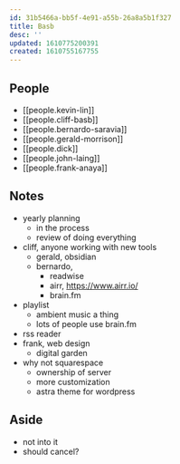 ```yaml
---
id: 31b5466a-bb5f-4e91-a55b-26a8a5b1f327
title: Basb
desc: ''
updated: 1610775200391
created: 1610755167755
---
```


## People
* [[people.kevin-lin]]
* [[people.cliff-basb]]
* [[people.bernardo-saravia]]
* [[people.gerald-morrison]]
* [[people.dick]]
* [[people.john-laing]]
* [[people.frank-anaya]]

## Notes

- yearly planning
    - in the process
    - review of doing everything
- cliff, anyone working with new tools
    - gerald, obsidian
    - bernardo, 
        - readwise
        - airr, https://www.airr.io/
        - brain.fm
- playlist
    - ambient music a thing
    - lots of people use brain.fm
- rss reader 
- frank, web design
    - digital garden
- why not squarespace
    - ownership of server
    - more customization
    - astra theme for wordpress

## Aside <!--LOCAL_ONLY_LINE-->
- not into it  <!--LOCAL_ONLY_LINE-->
- should cancel? <!--LOCAL_ONLY_LINE-->
